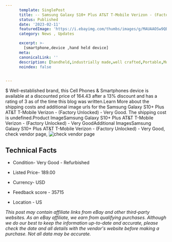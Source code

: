 ```yaml
---
      template: SinglePost
      title: -- Samsung Galaxy S10+ Plus AT&T T-Mobile Verizon - (Factory Unlocked) - Very Good
      status: Published
      date: '2023-02-11'
      featuredImage: 'https://i.ebayimg.com/thumbs/images/g/MAUAAOSw9QBhQKJd/s-l225.jpg'
      category: News , Updates

      excerpt: >-
        [smartphone,device ,hand held device]
      meta:
      canonicalLink: ''
      description: [handheld,industrially made,well crafted,Portable,Mobile,Compact,Convenient,Lightweight,Maneuverable,Man-portable,Miniature,Carriable,Hand-held,Light,Holdable,Transportable,Mobile device,Pocket-sized,On-the-go,Wireless,Cordless,Compact size,Convenient size, smartphone,device ,hand held device]
      noindex: false

        
---
```

$
    Well-established brand, this Cell Phones & Smartphones device is available at a discounted price of 164.43 after a 13% discount and has a rating of 3 as of the time this blog was written.Learn More about the shipping costs and additional image urls for the Samsung Galaxy S10+ Plus AT&T T-Mobile Verizon - (Factory Unlocked) - Very Good. The shipping cost is undefined.Product ImageSamsung Galaxy S10+ Plus AT&T T-Mobile Verizon - (Factory Unlocked) - Very GoodAdditional ImagesSamsung Galaxy S10+ Plus AT&T T-Mobile Verizon - (Factory Unlocked) - Very Good, check vendor page, ![check vendor page](https://origin-galleryplus.ebayimg.com/ws/web/255107348793_2_0_1/225x225.jpg,https://origin-galleryplus.ebayimg.com/ws/web/255107348793_3_0_1/225x225.jpg,https://origin-galleryplus.ebayimg.com/ws/web/255107348793_4_0_1/225x225.jpg,https://origin-galleryplus.ebayimg.com/ws/web/255107348793_5_0_1/225x225.jpg,https://origin-galleryplus.ebayimg.com/ws/web/255107348793_6_0_1/225x225.jpg,https://origin-galleryplus.ebayimg.com/ws/web/255107348793_7_0_1/225x225.jpg,https://origin-galleryplus.ebayimg.com/ws/web/255107348793_8_0_1/225x225.jpg,https://origin-galleryplus.ebayimg.com/ws/web/255107348793_9_0_1/225x225.jpg,https://origin-galleryplus.ebayimg.com/ws/web/255107348793_10_0_1/225x225.jpg,https://origin-galleryplus.ebayimg.com/ws/web/255107348793_11_0_1/225x225.jpg,https://origin-galleryplus.ebayimg.com/ws/web/255107348793_12_0_1/225x225.jpg,https://origin-galleryplus.ebayimg.com/ws/web/255107348793_13_0_1/225x225.jpg)
    
    

 ## Technical Facts 



     
      

 - Condition- Very Good - Refurbished 


      

 - Listed Price- 189.00 


      

 - Currency- USD 


      

 - Feedback score - 35715 


      

 - Location - US 


      
      

 *_This post may contain affiliate links from eBay and other third-party websites. As an eBay affiliate, we earn from qualifying purchases. Although we do our best to keep the information up-to-date and accurate, please check the date and all details with the vendor's website before making a purchase. Not all data may be accurate._*



    
    
    
    
    